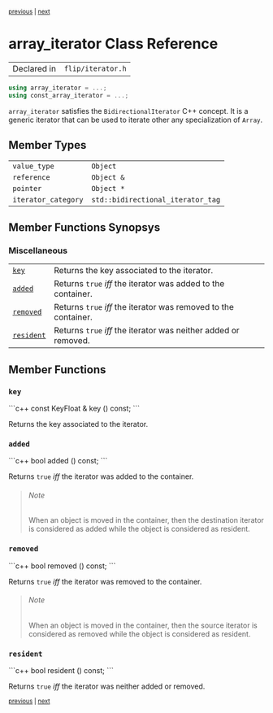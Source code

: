<p><sup><a href="Array.iterator.md">previous</a> | <a href="BackEndBinary.md">next</a></sup></p>

<h1>array_iterator Class Reference</h1>

<table><tr><td>Declared in</td><td><code>flip/iterator.h</code></td></tr>
</table>

```c++
using array_iterator = ...;
using const_array_iterator = ...;
```

<p><code>array_iterator</code> satisfies the <code>BidirectionalIterator</code> C++ concept. It is a generic iterator that can be used to iterate other any specialization of <code>Array</code>.</p>

<h2>Member Types</h2>

<table><tr><td><code>value_type</code></td><td><code>Object</code></td></tr>
<tr><td><code>reference</code></td><td><code>Object &</code></td></tr>
<tr><td><code>pointer</code></td><td><code>Object *</code></td></tr>
<tr><td><code>iterator_category</code></td><td><code>std::bidirectional_iterator_tag</code></td></tr>
</table>

<h2>Member Functions Synopsys</h2>

<h3>Miscellaneous</h3>

<table><tr><td><code><a href="#member-function-key">key</a></code></td><td>Returns the key associated to the iterator.</td></tr>
<tr><td><code><a href="#member-function-added">added</a></code></td><td>Returns <code>true</code> <em>iff</em> the iterator was added to the container.</td></tr>
<tr><td><code><a href="#member-function-removed">removed</a></code></td><td>Returns <code>true</code> <em>iff</em> the iterator was removed to the container.</td></tr>
<tr><td><code><a href="#member-function-resident">resident</a></code></td><td>Returns <code>true</code> <em>iff</em> the iterator was neither added or removed.</td></tr>
</table>

<h2>Member Functions</h2>

<h3 id="member-function-key"><code>key</code></h3>
```c++
const KeyFloat & key () const;
```

<p>Returns the key associated to the iterator.</p>

<h3 id="member-function-added"><code>added</code></h3>
```c++
bool added () const;
```

<p>Returns <code>true</code> <em>iff</em> the iterator was added to the container.</p>

<blockquote><h6>Note</h6> When an object is moved in the container, then the destination iterator is considered as added while the object is considered as resident.</blockquote>

<h3 id="member-function-removed"><code>removed</code></h3>
```c++
bool removed () const;
```

<p>Returns <code>true</code> <em>iff</em> the iterator was removed to the container.</p>

<blockquote><h6>Note</h6> When an object is moved in the container, then the source iterator is considered as removed while the object is considered as resident.</blockquote>

<h3 id="member-function-resident"><code>resident</code></h3>
```c++
bool resident () const;
```

<p>Returns <code>true</code> <em>iff</em> the iterator was neither added or removed.</p>

<p><sup><a href="Array.iterator.md">previous</a> | <a href="BackEndBinary.md">next</a></sup></p>

